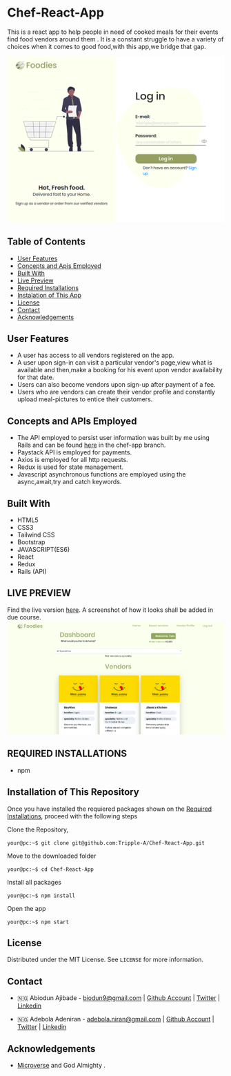 # Chef-React-App

This is a react app to help people in need of cooked meals for their events find food vendors around them . It is a constant struggle to have a variety of choices when it comes to good food,with this app,we bridge that gap.

![screenshot](./screenshot.png)

## Table of Contents

- [User Features](#user-features)
- [Concepts and Apis Employed](#concepts-and-apis-employed)
- [Built With](#built-with)
- [Live Preview](#live-preview)
- [Required Installations](#required-installations)
- [Instalation of This App](#instalation)
- [License](#license)
- [Contact](#contact)
- [Acknowledgements](#acknowledgements)

<!-- User features -->

## User Features

- A user has access to all vendors registered on the app.
- A user upon sign-in can visit a particular vendor's page,view what is available and then,make a booking for his event upon vendor availability for that date.
- Users can also become vendors upon sign-up after payment of a fee.
- Users who are vendors can create their vendor profile and constantly upload meal-pictures to entice their customers.

<!-- concepts and apis employed -->

## Concepts and APIs Employed

- The API employed to persist user information was built by me using Rails and can be found [here](https://github.com/Tripple-A/Get-hired-Api) in the chef-app branch.
- Paystack API is employed for payments.
- Axios is employed for all http requests.
- Redux is used for state management.
- Javascript asynchronous functions are employed using the async,await,try and catch keywords.

<!-- BUILT WITH -->

## Built With

- HTML5
- CSS3
- Tailwind CSS
- Bootstrap
- JAVASCRIPT(ES6)
- React
- Redux
- Rails (API)

<!-- LIVE PREVIEW -->

## LIVE PREVIEW

Find the live version [here](https://foodies-stop.netlify.com/).
A screenshot of how it looks shall be added in due course.
![Image](/src/proof.png)

<!-- REQUIRED INSTALLATION -->

## REQUIRED INSTALLATIONS

- npm

<!-- INSTALLATION -->

## Installation of This Repository

Once you have installed the requiered packages shown on the [Required Installations](#required-installations), proceed with the following steps

Clone the Repository,

```Shell
your@pc:~$ git clone git@github.com:Tripple-A/Chef-React-App.git
```

Move to the downloaded folder

```Shell
your@pc:~$ cd Chef-React-App
```

Install all packages

```Shell
your@pc:~$ npm install
```

Open the app

```Shell
your@pc:~$ npm start
```

## License

Distributed under the MIT License. See `LICENSE` for more information.

<!-- CONTACT -->

## Contact

- 🇳🇬 Abiodun Ajibade - biodun9@gmail.com | [Github Account](https://github.com/Tripple-A) | [Twitter](https://twitter.com/AbiodunAjibade3) | [Linkedin](https://linkedin.com/in/abiodun-ajibade)

* 🇳🇬 Adebola Adeniran - adebola.niran@gmail.com | [Github Account](https://github.com/onedebos) | [Twitter](https://twitter.com/debosthefirst) | [Linkedin](https://linkedin.com/in/adebola-niran)
  <!-- ACKNOWLEDGEMENTS -->

## Acknowledgements

- <a href="https://www.microverse.org/"> Microverse</a> and God Almighty .
